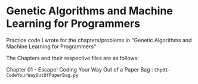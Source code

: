 # Genetic Algorithms and Machine Learning for Programmers

Practice code I wrote for the chapters/problems in "Genetic Algorithms and Machine Learning for Programmers"

The Chapters and their respective files are as follows:

Chapter 01 - Escape! Coding Your Way Out of a Paper Bag : ```Chp01-CodeYourWayOutOfPaperBag.py```